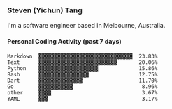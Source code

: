 ### Steven (Yichun) Tang

I'm a software engineer based in Melbourne, Australia.

#### Personal Coding Activity (past 7 days)
```
Markdown  ▓▓▓▓▓▓▓▓▓▓▓▓▓▓▓▓▓▓▓▓▓▓▓▓▓▓▓▓▓▓  23.83%
Text      ▓▓▓▓▓▓▓▓▓▓▓▓▓▓▓▓▓▓▓▓▓▓▓▓▓       20.06%
Python    ▓▓▓▓▓▓▓▓▓▓▓▓▓▓▓▓▓▓▓             15.86%
Bash      ▓▓▓▓▓▓▓▓▓▓▓▓▓▓▓▓                12.75%
Dart      ▓▓▓▓▓▓▓▓▓▓▓▓▓▓                  11.70%
Go        ▓▓▓▓▓▓▓▓▓▓▓                      8.96%
other     ▓▓▓▓                             3.67%
YAML      ▓▓▓                              3.17%
```
